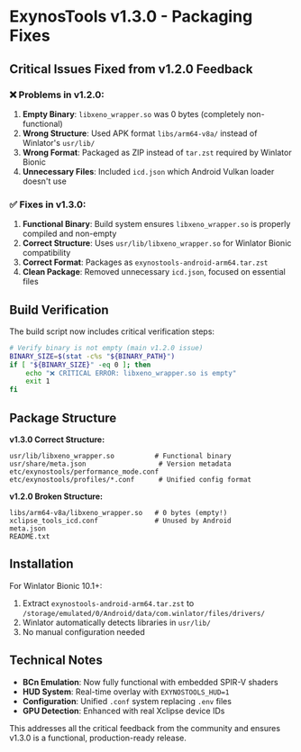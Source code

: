# ExynosTools v1.3.0 - Packaging Fixes

## Critical Issues Fixed from v1.2.0 Feedback

### ❌ Problems in v1.2.0:
1. **Empty Binary**: `libxeno_wrapper.so` was 0 bytes (completely non-functional)
2. **Wrong Structure**: Used APK format `libs/arm64-v8a/` instead of Winlator's `usr/lib/`
3. **Wrong Format**: Packaged as ZIP instead of `tar.zst` required by Winlator Bionic
4. **Unnecessary Files**: Included `icd.json` which Android Vulkan loader doesn't use

### ✅ Fixes in v1.3.0:
1. **Functional Binary**: Build system ensures `libxeno_wrapper.so` is properly compiled and non-empty
2. **Correct Structure**: Uses `usr/lib/libxeno_wrapper.so` for Winlator Bionic compatibility
3. **Correct Format**: Packages as `exynostools-android-arm64.tar.zst` 
4. **Clean Package**: Removed unnecessary `icd.json`, focused on essential files

## Build Verification

The build script now includes critical verification steps:

```bash
# Verify binary is not empty (main v1.2.0 issue)
BINARY_SIZE=$(stat -c%s "${BINARY_PATH}")
if [ "${BINARY_SIZE}" -eq 0 ]; then
    echo "❌ CRITICAL ERROR: libxeno_wrapper.so is empty"
    exit 1
fi
```

## Package Structure

**v1.3.0 Correct Structure:**
```
usr/lib/libxeno_wrapper.so          # Functional binary
usr/share/meta.json                  # Version metadata
etc/exynostools/performance_mode.conf
etc/exynostools/profiles/*.conf      # Unified config format
```

**v1.2.0 Broken Structure:**
```
libs/arm64-v8a/libxeno_wrapper.so   # 0 bytes (empty!)
xclipse_tools_icd.conf              # Unused by Android
meta.json
README.txt
```

## Installation

For Winlator Bionic 10.1+:
1. Extract `exynostools-android-arm64.tar.zst` to `/storage/emulated/0/Android/data/com.winlator/files/drivers/`
2. Winlator automatically detects libraries in `usr/lib/`
3. No manual configuration needed

## Technical Notes

- **BCn Emulation**: Now fully functional with embedded SPIR-V shaders
- **HUD System**: Real-time overlay with `EXYNOSTOOLS_HUD=1`
- **Configuration**: Unified `.conf` system replacing `.env` files
- **GPU Detection**: Enhanced with real Xclipse device IDs

This addresses all the critical feedback from the community and ensures v1.3.0 is a functional, production-ready release.
